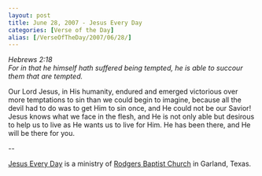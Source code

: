 ```yaml
---
layout: post
title: June 28, 2007 - Jesus Every Day
categories: [Verse of the Day]
alias: [/VerseOfTheDay/2007/06/28/]
---
```


_Hebrews 2:18  
For in that he himself hath suffered being tempted, he is able to
succour them that are tempted._

Our Lord Jesus, in His humanity, endured and emerged victorious
over more temptations to sin than we could begin to imagine, because
all the devil had to do was to get Him to sin once, and He could not
be our Savior! Jesus knows what we face in the flesh, and He is not
only able but desirous to help us to live as He wants us to live for
Him. He has been there, and He will be there for you.

 --

<a href=http://jesuseveryday.net>Jesus Every Day</a> is a ministry of <a href=http://rodgersbaptist.net>Rodgers Baptist Church</a> in Garland, Texas.
